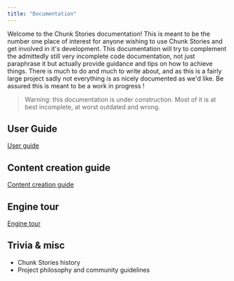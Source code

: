 ```yaml
---
title: "Documentation"
---
```


Welcome to the Chunk Stories documentation! This is meant to be the number one place of interest for anyone wishing to use Chunk Stories and get involved in it's development. This documentation will try to complement the admittedly still very incomplete code documentation, not just paraphrase it but actually provide guidance and tips on how to achieve things. There is much to do and much to write about, and as this is a fairly large project sadly not everything is as nicely documented as we'd like. Be assured this is meant to be a work in progress !

> Warning: this documentation is under construction. Most of it is at best incomplete, at worst outdated and wrong.

## User Guide

[User guide](user_guide)

## Content creation guide

[Content creation guide](mods_guide)

## Engine tour

[Engine tour](engine_tour)

## Trivia & misc

* Chunk Stories history
* Project philosophy and community guidelines
